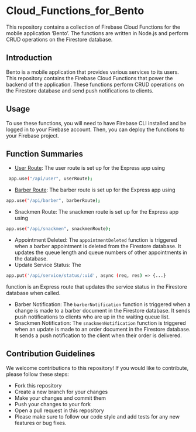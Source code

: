 # Cloud_Functions_for_Bento
This repository contains a collection of Firebase Cloud Functions for the mobile application ‘Bento’. The functions are written in Node.js and perform CRUD operations on the Firestore database.

## Introduction
Bento is a mobile application that provides various services to its users. This repository contains the Firebase Cloud Functions that power the backend of the application. These functions perform CRUD operations on the Firestore database and send push notifications to clients.

## Usage
To use these functions, you will need to have Firebase CLI installed and be logged in to your Firebase account. Then, you can deploy the functions to your Firebase project.

## Function Summaries
- <ins>User Route</ins>: The user route is set up for the Express app using 
 ```bash
  app.use("/api/user", userRoute);
 ```
- <ins>Barber Route</ins>: The barber route is set up for the Express app using 
 ```bash
 app.use("/api/barber", barberRoute);
 ```
- Snackmen Route: The snackmen route is set up for the Express app using 
 ```bash
 app.use("/api/snackmen", snackmenRoute);
 ```
- Appointment Deleted: The `appointmentDeleted` function is triggered when a barber appointment is deleted from the Firestore database. It updates the queue length and queue numbers of other appointments in the database.
- Update Service Status: The 
 ```bash
 app.put('/api/service/status/:uid', async (req, res) => {...}
 ```
   function is an Express route that updates the service status in the Firestore database when called.
- Barber Notification: The `barberNotification` function is triggered when a change is made to a barber document in the Firestore database. It sends push notifications to clients who are up in the waiting queue list.
- Snackmen Notification: The `snackmenNotification` function is triggered when an update is made to an order document in the Firestore database. It sends a push notification to the client when their order is delivered.
## Contribution Guidelines
We welcome contributions to this repository! If you would like to contribute, please follow these steps:

- Fork this repository
- Create a new branch for your changes
- Make your changes and commit them
- Push your changes to your fork
- Open a pull request in this repository
- Please make sure to follow our code style and add tests for any new features or bug fixes.

